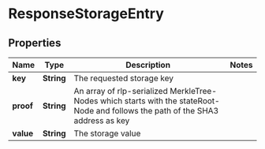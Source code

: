 

# ResponseStorageEntry


## Properties

| Name | Type | Description | Notes |
|------------ | ------------- | ------------- | -------------|
|**key** | **String** | The requested storage key |  |
|**proof** | **String** | An array of rlp-serialized MerkleTree-Nodes which starts with the stateRoot-Node and follows the path of the SHA3 address as key |  |
|**value** | **String** | The storage value |  |



